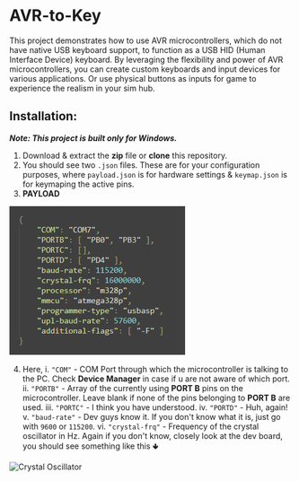 # AVR-to-Key
This project demonstrates how to use AVR microcontrollers, which do not have native USB keyboard support, to function as a USB HID (Human Interface Device) keyboard. By leveraging the flexibility and power of AVR microcontrollers, you can create custom keyboards and input devices for various applications. Or use physical buttons as inputs for game to experience the realism in your sim hub.

## Installation:

***Note: This project is built only for Windows.***

1. Download & extract the **zip** file or **clone** this repository.
2. You should see two `.json` files. These are for your configuration purposes, where `payload.json` is for hardware settings & `keymap.json` is for keymaping the active pins.
3. **PAYLOAD**

![payload.json](images/payload.png)

4. Here,
   i.    `"COM"` - COM Port through which the microcontroller is talking to the PC. Check **Device Manager** in case if u are not aware of which port.
   ii.   `"PORTB"` - Array of the currently using **PORT B** pins on the microcontroller. Leave blank if none of the pins belonging to **PORT B** are used.
   iii.  `"PORTC"` - I think you have understood.
   iv.   `"PORTD"` - Huh, again!
   v.    `"baud-rate"` - Dev guys know it. If you don't know what it is, just go with `9600` or `115200`.
   vi.   `"crystal-frq"` - Frequency of the crystal oscillator in Hz. Again if you don't know, closely look at the dev board, you should see something like this 🢃

![Crystal Oscillator](https://en.wikipedia.org/wiki/File:16MHZ_Crystal.jpg)

  
